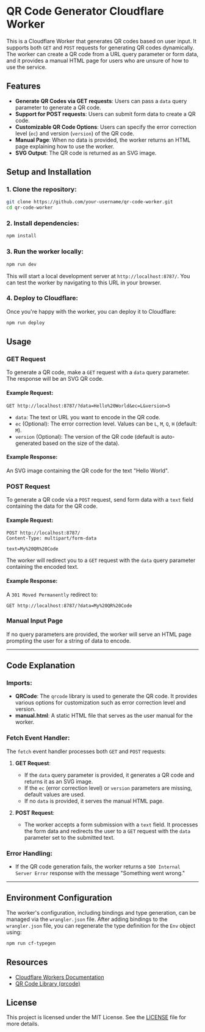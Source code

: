 # QR Code Generator Cloudflare Worker

This is a Cloudflare Worker that generates QR codes based on user input. It supports both `GET` and `POST` requests for generating QR codes dynamically. The worker can create a QR code from a URL query parameter or form data, and it provides a manual HTML page for users who are unsure of how to use the service.

## Features

- **Generate QR Codes via GET requests**: Users can pass a `data` query parameter to generate a QR code.
- **Support for POST requests**: Users can submit form data to create a QR code.
- **Customizable QR Code Options**: Users can specify the error correction level (`ec`) and version (`version`) of the QR code.
- **Manual Page**: When no data is provided, the worker returns an HTML page explaining how to use the worker.
- **SVG Output**: The QR code is returned as an SVG image.

## Setup and Installation

### 1. Clone the repository:
```bash
git clone https://github.com/your-username/qr-code-worker.git
cd qr-code-worker
```

### 2. Install dependencies:
```bash
npm install
```

### 3. Run the worker locally:
```bash
npm run dev
```

This will start a local development server at `http://localhost:8787/`. You can test the worker by navigating to this URL in your browser.

### 4. Deploy to Cloudflare:
Once you're happy with the worker, you can deploy it to Cloudflare:
```bash
npm run deploy
```

## Usage

### GET Request

To generate a QR code, make a `GET` request with a `data` query parameter. The response will be an SVG QR code.

#### Example Request:
```http
GET http://localhost:8787/?data=Hello%20World&ec=L&version=5
```

- `data`: The text or URL you want to encode in the QR code.
- `ec` (Optional): The error correction level. Values can be `L`, `M`, `Q`, `H` (default: `M`).
- `version` (Optional): The version of the QR code (default is auto-generated based on the size of the data).

#### Example Response:
An SVG image containing the QR code for the text "Hello World".

### POST Request

To generate a QR code via a `POST` request, send form data with a `text` field containing the data for the QR code.

#### Example Request:
```http
POST http://localhost:8787/
Content-Type: multipart/form-data

text=My%20QR%20Code
```

The worker will redirect you to a `GET` request with the `data` query parameter containing the encoded text.

#### Example Response:
A `301 Moved Permanently` redirect to:
```http
GET http://localhost:8787/?data=My%20QR%20Code
```

### Manual Input Page

If no query parameters are provided, the worker will serve an HTML page prompting the user for a string of data to encode.

---

## Code Explanation

### Imports:
- **QRCode**: The `qrcode` library is used to generate the QR code. It provides various options for customization such as error correction level and version.
- **manual.html**: A static HTML file that serves as the user manual for the worker.

### Fetch Event Handler:
The `fetch` event handler processes both `GET` and `POST` requests:
1. **GET Request**: 
   - If the `data` query parameter is provided, it generates a QR code and returns it as an SVG image.
   - If the `ec` (error correction level) or `version` parameters are missing, default values are used.
   - If no `data` is provided, it serves the manual HTML page.
   
2. **POST Request**:
   - The worker accepts a form submission with a `text` field. It processes the form data and redirects the user to a `GET` request with the `data` parameter set to the submitted text.

### Error Handling:
- If the QR code generation fails, the worker returns a `500 Internal Server Error` response with the message "Something went wrong."

---

## Environment Configuration

The worker's configuration, including bindings and type generation, can be managed via the `wrangler.json` file. After adding bindings to the `wrangler.json` file, you can regenerate the type definition for the `Env` object using:

```bash
npm run cf-typegen
```

## Resources
- [Cloudflare Workers Documentation](https://developers.cloudflare.com/workers/)
- [QR Code Library (qrcode)](https://www.npmjs.com/package/qrcode)

## License

This project is licensed under the MIT License. See the [LICENSE](LICENSE) file for more details.
